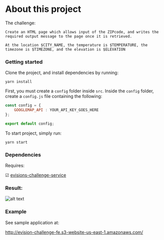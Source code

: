# About this project
The challenge: 

`Create an HTML page which allows input of the ZIP­code, and writes the required output message to the page once it is retrieved.
`

`At the location $CITY_NAME, the temperature is $TEMPERATURE, the timezone is $TIMEZONE, and the elevation is $ELEVATION`
### Getting started
Clone the project, and install dependencies by running:

`yarn install`

First, you must create a `config` folder inside `src`. Inside the `config` folder, create a `config.js` file containing the following:
```javascript
const config = {
    GOOGLEMAP_API : YOUR_API_KEY_GOES_HERE
};

export default config;
```

To start project, simply run: 
```code
yarn start
```

### Dependencies
Requires: 

&#9745; [evisions-challenge-service](https://github.com/prosdev/evisions-challenge-service)

### Result:
![alt text](https://s3-us-west-2.amazonaws.com/prosdevlab/images/evision-challenge-fe-1.png "evision-challenge-fe")

### Example
See sample application at: 

http://evision-challenge-fe.s3-website-us-east-1.amazonaws.com/
